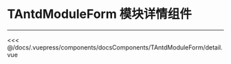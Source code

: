 # TAntdModuleForm 模块详情组件

---

<common-code-format isShowModule>
  <docsComponents-TAntdModuleForm-detail slot="source"></docsComponents-TAntdModuleForm-detail>
 <<< @/docs/.vuepress/components/docsComponents/TAntdModuleForm/detail.vue
</common-code-format>
